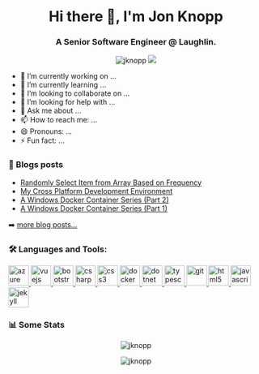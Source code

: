 <h1 align="center">Hi there 👋, I'm Jon Knopp</h1>
<h3 align="center">A Senior Software Engineer @ Laughlin.</h3>
<p align="center">
  <img src="https://komarev.com/ghpvc/?username=jknopp" alt="jknopp" />
  <img src="https://img.shields.io/website?label=jonknopp.com&down_color=lightgrey&down_message=down&up_color=blue&up_message=up&url=https%3A%2F%2Fjonknopp.com"
</p>


- 🔭 I’m currently working on ...
- 🌱 I’m currently learning ...
- 👯 I’m looking to collaborate on ...
- 🤔 I’m looking for help with ...
- 💬 Ask me about ...
- 📫 How to reach me: ...
- 😄 Pronouns: ...
- ⚡ Fun fact: ...


### 📘 Blogs posts
<!-- BLOG-POST-LIST:START -->
- [Randomly Select Item from Array Based on Frequency](https://jonknopp.com/javascript/Randomly-Select-Item-from-Array-Based-on-Frequency/)
- [My Cross Platform Development Environment](https://jonknopp.com/docker/My-Cross-Platform-Development-Environment/)
- [A Windows Docker Container Series (Part 2)](https://jonknopp.com/docker/A-Windows-Docker-Container-Series-(Part-2)/)
- [A Windows Docker Container Series (Part 1)](https://jonknopp.com/docker/A-Windows-Docker-Container-Series-(Part-1)/)
<!-- BLOG-POST-LIST:END -->

➡️ [more blog posts...](https://jonknopp.com)


### 🛠 Languages and Tools:

<a href="https://azure.microsoft.com/en-in/" target="_blank"> <img src="https://www.vectorlogo.zone/logos/microsoft_azure/microsoft_azure-icon.svg" alt="azure" width="40" height="40"/> </a> <a href="https://vuejs.org/" target="_blank"> <img src="https://devicon.dev/devicon.git/icons/vuejs/vuejs-original.svg" alt="vuejs" width="40" height="40"/> </a> <a href="https://getbootstrap.com" target="_blank"> <img src="https://devicons.github.io/devicon/devicon.git/icons/bootstrap/bootstrap-plain.svg" alt="bootstrap" width="40" height="40"/> </a> <a href="https://www.w3schools.com/cs/" target="_blank"> <img src="https://devicons.github.io/devicon/devicon.git/icons/csharp/csharp-original.svg" alt="csharp" width="40" height="40"/> </a> <a href="https://www.w3schools.com/css/" target="_blank"> <img src="https://devicons.github.io/devicon/devicon.git/icons/css3/css3-original-wordmark.svg" alt="css3" width="40" height="40"/> </a> <a href="https://www.docker.com/" target="_blank"> <img src="https://devicons.github.io/devicon/devicon.git/icons/docker/docker-original-wordmark.svg" alt="docker" width="40" height="40"/> </a> <a href="https://dotnet.microsoft.com/" target="_blank"> <img src="https://devicons.github.io/devicon/devicon.git/icons/dot-net/dot-net-original-wordmark.svg" alt="dotnet" width="40" height="40"/> </a> <a href="https://www.typescriptlang.org/" target="_blank"> <img src="https://devicons.github.io/devicon/devicon.git/icons/typescript/typescript-original.svg" alt="typescript" width="40" height="40"/> </a> <a href="https://git-scm.com/" target="_blank"> <img src="https://www.vectorlogo.zone/logos/git-scm/git-scm-icon.svg" alt="git" width="40" height="40"/> </a> <a href="https://www.w3.org/html/" target="_blank"> <img src="https://devicons.github.io/devicon/devicon.git/icons/html5/html5-original-wordmark.svg" alt="html5" width="40" height="40"/> </a> <a href="https://developer.mozilla.org/en-US/docs/Web/JavaScript" target="_blank"> <img src="https://devicons.github.io/devicon/devicon.git/icons/javascript/javascript-original.svg" alt="javascript" width="40" height="40"/> </a> <a href="https://jekyllrb.com/" target="_blank"> <img src="https://www.vectorlogo.zone/logos/jekyllrb/jekyllrb-icon.svg" alt="jekyll" width="40" height="40"/> </a>


### 📊 Some Stats

<p align="center">
<img src="https://github-readme-stats.vercel.app/api/top-langs/?username=jknopp&layout=compact" alt="jknopp" />
</p>
<p align="center">
<img src="https://github-readme-stats.vercel.app/api?username=jknopp&show_icons=true" alt="jknopp" />
</p>
